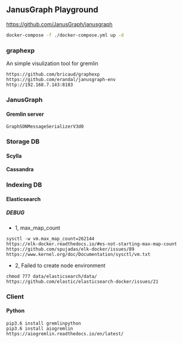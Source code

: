 ## JanusGraph Playground
https://github.com/JanusGraph/janusgraph
```bash
docker-compose -f ./docker-compose.yml up -d
```

### graphexp
An simple visulization tool for gremlin
```
https://github.com/bricaud/graphexp
https://github.com/erandal/janusgraph-env
http://192.168.7.143:8183
```

### JanusGraph
#### Gremlin server
```
GraphSONMessageSerializerV3d0
```

### Storage DB
#### Scylla
#### Cassandra

### Indexing DB
#### Elasticsearch
##### DEBUG
- 1, max\_map\_count
```
sysctl -w vm.max_map_count=262144
https://elk-docker.readthedocs.io/#es-not-starting-max-map-count
https://github.com/spujadas/elk-docker/issues/89
https://www.kernel.org/doc/Documentation/sysctl/vm.txt
```

- 2, Failed to create node environment
```
chmod 777 data/elasticsearch/data/
https://github.com/elastic/elasticsearch-docker/issues/21
```

### Client
#### Python
```
pip3.6 install gremlinpython
pip3.6 install aiogremlin
https://aiogremlin.readthedocs.io/en/latest/
```
